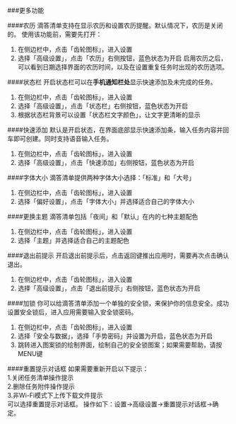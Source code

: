 ###更多功能

####农历
滴答清单支持在显示农历和设置农历提醒。默认情况下，农历是关闭的。
使用该功能前，需要先打开：
1. 在侧边栏中，点击「齿轮图标」，进入设置
2. 选择「高级设置」，点击「农历」右侧按钮，蓝色状态为开启
启用农历之后，可以看到日期选择界面的农历时间，以及在设置重复任务时出现的农历选项。

####状态栏
开启状态栏可以在**手机通知栏处**显示快速添加及未完成的任务。
1. 在侧边栏中，点击「齿轮图标」，进入设置
2. 选择「高级设置」，点击「状态栏」右侧按钮，蓝色状态为开启
3. 根据状态栏背景可以设置「状态栏文字颜色」，让文字更清晰的显示

####快速添加
默认是开启状态，在界面底部显示快速添加条，输入任务内容并回车即可创建。同时支持语音输入任务。
1. 在侧边栏中，点击「齿轮图标」，进入设置
2. 选择「高级设置」，点击「快速添加」右侧按钮，蓝色状态为开启

####字体大小
滴答清单提供两种字体大小选择：「标准」和「大号」
1. 在侧边栏中，点击「齿轮图标」，进入设置
2. 选择「偏好设置」，点击「字体大小」并选择适合自己的字体大小

####更换主题
滴答清单包括「夜间」和「默认」在内的七种主题配色
1. 在侧边栏中，点击「齿轮图标」，进入设置
2. 选择「主题」并选择适合自己的主题配色

####退出前提示
开启退出前提示后，点击返回键推出应用时，需要再次点击确认退出。
1. 在侧边栏中，点击「齿轮图标」，进入设置
2. 选择「高级设置」，点击「退出前提示」右侧按钮，蓝色状态为开启

####加锁
你可以给滴答清单添加一个单独的安全锁，来保护你的信息安全。成功设置安全锁后，进入应用需要输入安全锁密码。
1. 在侧边栏中，点击「齿轮图标」，进入设置
2. 选择「安全与数据」，选择「手势密码」并设置为开启，蓝色状态为开启
3. 跳转进入图案锁的绘制界面，绘制自己的安全锁图案；如果需要帮助，请按MENU键

####重置提示对话框
如果需要重新开启以下提示：
<br >1.关闭任务清单操作提示<br >2.删除任务附件操作提示<br >3.非Wi-Fi模式下上传下载文件提示<br >
可以选择重置提示对话框。
操作如下：设置->高级设置->重置提示对话框->确定。
